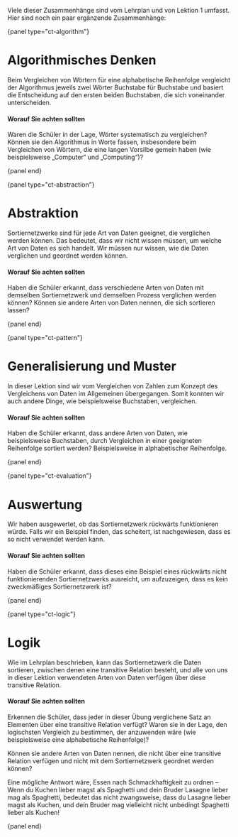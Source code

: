 Viele dieser Zusammenhänge sind vom Lehrplan und von Lektion 1 umfasst. Hier sind noch ein paar ergänzende Zusammenhänge:

{panel type="ct-algorithm"}

# Algorithmisches Denken

Beim Vergleichen von Wörtern für eine alphabetische Reihenfolge vergleicht der Algorithmus jeweils zwei Wörter Buchstabe für Buchstabe und basiert die Entscheidung auf den ersten beiden Buchstaben, die sich voneinander unterscheiden.

#### Worauf Sie achten sollten

Waren die Schüler in der Lage, Wörter systematisch zu vergleichen? Können sie den Algorithmus in Worte fassen, insbesondere beim Vergleichen von Wörtern, die eine langen Vorsilbe gemein haben (wie beispielsweise „Computer“ und „Computing“)?

{panel end}

{panel type="ct-abstraction"}

# Abstraktion

Sortiernetzwerke sind für jede Art von Daten geeignet, die verglichen werden können. Das bedeutet, dass wir nicht wissen müssen, um welche Art von Daten es sich handelt. Wir müssen nur wissen, wie die Daten verglichen und geordnet werden können.

#### Worauf Sie achten sollten

Haben die Schüler erkannt, dass verschiedene Arten von Daten mit demselben Sortiernetzwerk und demselben Prozess verglichen werden können? Können sie andere Arten von Daten nennen, die sich sortieren lassen?

{panel end}

{panel type="ct-pattern"}

# Generalisierung und Muster

In dieser Lektion sind wir vom Vergleichen von Zahlen zum Konzept des Vergleichens von Daten im Allgemeinen übergegangen. Somit konnten wir auch andere Dinge, wie beispielsweise Buchstaben, vergleichen.

#### Worauf Sie achten sollten

Haben die Schüler erkannt, dass andere Arten von Daten, wie beispielsweise Buchstaben, durch Vergleichen in einer geeigneten Reihenfolge sortiert werden? Beispielsweise in alphabetischer Reihenfolge.

{panel end}

{panel type="ct-evaluation"}

# Auswertung

Wir haben ausgewertet, ob das Sortiernetzwerk rückwärts funktionieren würde. Falls wir ein Beispiel finden, das scheitert, ist nachgewiesen, dass es so nicht verwendet werden kann.

#### Worauf Sie achten sollten

Haben die Schüler erkannt, dass dieses eine Beispiel eines rückwärts nicht funktionierenden Sortiernetzwerks ausreicht, um aufzuzeigen, dass es kein zweckmäßiges Sortiernetzwerk ist?

{panel end}

{panel type="ct-logic"}

# Logik

Wie im Lehrplan beschrieben, kann das Sortiernetzwerk die Daten sortieren, zwischen denen eine transitive Relation besteht, und alle von uns in dieser Lektion verwendeten Arten von Daten verfügen über diese transitive Relation.

#### Worauf Sie achten sollten

Erkennen die Schüler, dass jeder in dieser Übung verglichene Satz an Elementen über eine transitive Relation verfügt? Waren sie in der Lage, den logischsten Vergleich zu bestimmen, der anzuwenden wäre (wie beispielsweise eine alphabetische Reihenfolge)?

Können sie andere Arten von Daten nennen, die nicht über eine transitive Relation verfügen und nicht mit dem Sortiernetzwerk geordnet werden können?

Eine mögliche Antwort wäre, Essen nach Schmackhaftigkeit zu ordnen – Wenn du Kuchen lieber magst als Spaghetti und dein Bruder Lasagne lieber mag als Spaghetti, bedeutet das nicht zwangsweise, dass du Lasagne lieber magst als Kuchen, und dein Bruder mag vielleicht nicht unbedingt Spaghetti lieber als Kuchen!

{panel end}